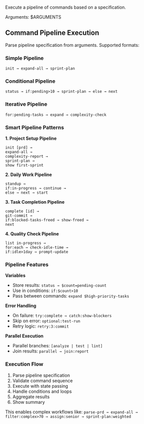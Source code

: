 Execute a pipeline of commands based on a specification.

Arguments: $ARGUMENTS

## Command Pipeline Execution

Parse pipeline specification from arguments. Supported formats:

### Simple Pipeline

`init → expand-all → sprint-plan`

### Conditional Pipeline  

`status → if:pending>10 → sprint-plan → else → next`

### Iterative Pipeline

`for:pending-tasks → expand → complexity-check`

### Smart Pipeline Patterns

**1. Project Setup Pipeline**

```
init [prd] → 
expand-all → 
complexity-report → 
sprint-plan → 
show first-sprint
```

**2. Daily Work Pipeline**

```
standup →
if:in-progress → continue →
else → next → start
```

**3. Task Completion Pipeline**

```
complete [id] →
git-commit →
if:blocked-tasks-freed → show-freed →
next
```

**4. Quality Check Pipeline**

```
list in-progress →
for:each → check-idle-time →
if:idle>1day → prompt-update
```

### Pipeline Features

**Variables**

- Store results: `status → $count=pending-count`
- Use in conditions: `if:$count>10`
- Pass between commands: `expand $high-priority-tasks`

**Error Handling**

- On failure: `try:complete → catch:show-blockers`
- Skip on error: `optional:test-run`
- Retry logic: `retry:3:commit`

**Parallel Execution**

- Parallel branches: `[analyze | test | lint]`
- Join results: `parallel → join:report`

### Execution Flow

1. Parse pipeline specification
2. Validate command sequence
3. Execute with state passing
4. Handle conditions and loops
5. Aggregate results
6. Show summary

This enables complex workflows like:
`parse-prd → expand-all → filter:complex>70 → assign:senior → sprint-plan:weighted`
